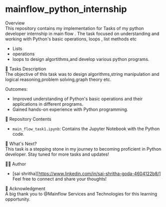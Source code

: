 # mainflow_python_internship
 Overview  
This repository contains my implementation for Tasks of my python developer internship in main flow . The task focused on understanding and working with Python's basic operations, loops , list methods etc 
- Lists  
- operations
- loops
to design algortithms,and develop various python programs.

 📝 Tasks Description  
The objective of this task was to design algorithms,string manipulation and logical reasoning,problem solving,graph theory etc.  

Outcomes:  
- Improved understanding of Python's basic operations and their applications in different programs.  
- Gained hands-on experience with Python programming.  

 📁 Repository Contents  
- `main_flow_task1.ipynb`: Contains the Jupyter Notebook with the Python code.

 🚀 What's Next?  
This task is a stepping stone in my journey to becoming proficient in Python developer. Stay tuned for more tasks and updates!  

 👩‍💻 Author  
- [sai shritha][https://www.linkedin.com/in/sai-shritha-goda-4604122b8/]
Feel free to connect and share your thoughts!  

🌟 Acknowledgment  
A big thank you to @Mainflow Services and Technologies for this learning opportunity.  
